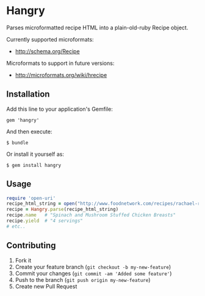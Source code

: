 # Hangry

Parses microformatted recipe HTML into a plain-old-ruby Recipe object.

Currently supported microformats:
- http://schema.org/Recipe

Microformats to support in future versions:
- http://microformats.org/wiki/hrecipe

## Installation

Add this line to your application's Gemfile:

    gem 'hangry'

And then execute:

    $ bundle

Or install it yourself as:

    $ gem install hangry

## Usage

```ruby
require 'open-uri'
recipe_html_string = open("http://www.foodnetwork.com/recipes/rachael-ray/spinach-and-mushroom-stuffed-chicken-breasts-recipe/index.html")
recipe = Hangry.parse(recipe_html_string)
recipe.name   # "Spinach and Mushroom Stuffed Chicken Breasts"
recipe.yield  # "4 servings"
# etc..
```

## Contributing

1. Fork it
2. Create your feature branch (`git checkout -b my-new-feature`)
3. Commit your changes (`git commit -am 'Added some feature'`)
4. Push to the branch (`git push origin my-new-feature`)
5. Create new Pull Request
